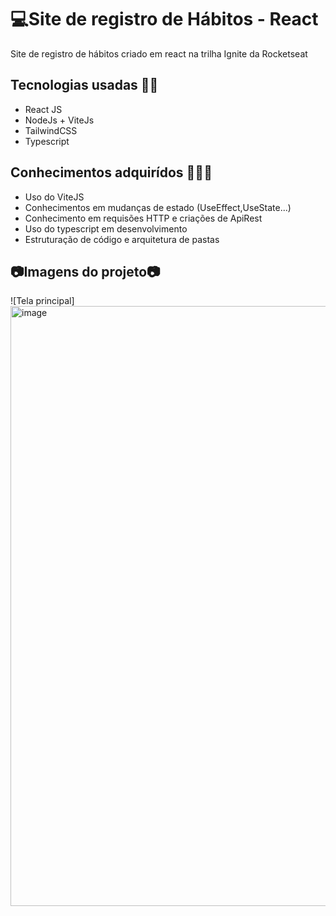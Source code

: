 # 💻Site de registro de Hábitos - React
Site de registro de hábitos criado em react na trilha Ignite da Rocketseat


<h2>Tecnologias usadas 🧑‍💻 </h2>
<ul>
  <li> React JS</li>
  <li> NodeJs + ViteJs</li>
  <li> TailwindCSS </li>
  <li> Typescript </li>
</ul>

<h2>Conhecimentos adquirídos 🧑‍💻🧠 </h2>
<ul>
  <li> Uso do ViteJS</li>
  <li> Conhecimentos em mudanças de estado (UseEffect,UseState...)</li>
  <li> Conhecimento em requisões HTTP e criações de ApiRest</li>
  <li> Uso do typescript em desenvolvimento </li>
  <li> Estruturação de código e arquitetura de pastas</li>
</ul>

<h2>📷Imagens do projeto📷</h2>

![Tela principal]<img width="960" alt="image" src="https://user-images.githubusercontent.com/74430293/215233424-6b8beb12-00b8-4bf3-989a-efd997b871e8.png">
